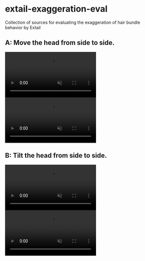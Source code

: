 # extail-exaggeration-eval
 Collection of sources for evaluating the exaggeration of hair bundle behavior by Extail

## A: Move the head from side to side.
<div><video controls src="https://github.com/mt-sumikko/extail-exaggeration-eval/assets/43632737/341cd561-b57d-4c17-95a2-ca6c37fabe3b" muted="true"></video></div>
<div><video controls src="https://github.com/mt-sumikko/extail-exaggeration-eval/assets/43632737/19f7e3aa-a618-483a-bb0e-221f889f220d" muted="true"></video></div>

## B: Tilt the head from side to side.
<div><video controls src="https://github.com/mt-sumikko/extail-exaggeration-eval/assets/43632737/e8c4c4f5-136c-49b4-bf0b-fd062e485318" muted="true"></video></div>
<div><video controls src="https://github.com/mt-sumikko/extail-exaggeration-eval/assets/43632737/0ab036bb-5361-4bc1-915f-5adbbf54d1e5" muted="true"></video></div>

